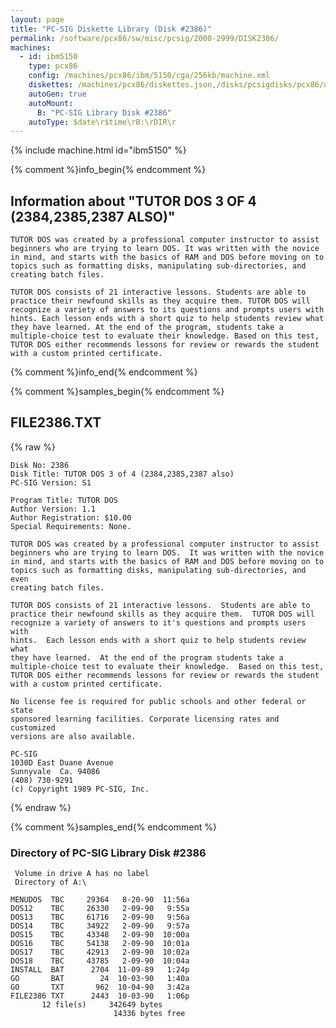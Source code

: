 ```yaml
---
layout: page
title: "PC-SIG Diskette Library (Disk #2386)"
permalink: /software/pcx86/sw/misc/pcsig/2000-2999/DISK2386/
machines:
  - id: ibm5150
    type: pcx86
    config: /machines/pcx86/ibm/5150/cga/256kb/machine.xml
    diskettes: /machines/pcx86/diskettes.json,/disks/pcsigdisks/pcx86/diskettes.json
    autoGen: true
    autoMount:
      B: "PC-SIG Library Disk #2386"
    autoType: $date\r$time\rB:\rDIR\r
---
```


{% include machine.html id="ibm5150" %}

{% comment %}info_begin{% endcomment %}

## Information about "TUTOR DOS 3 OF 4 (2384,2385,2387 ALSO)"

    TUTOR DOS was created by a professional computer instructor to assist
    beginners who are trying to learn DOS. It was written with the novice
    in mind, and starts with the basics of RAM and DOS before moving on to
    topics such as formatting disks, manipulating sub-directories, and
    creating batch files.
    
    TUTOR DOS consists of 21 interactive lessons. Students are able to
    practice their newfound skills as they acquire them. TUTOR DOS will
    recognize a variety of answers to its questions and prompts users with
    hints. Each lesson ends with a short quiz to help students review what
    they have learned. At the end of the program, students take a
    multiple-choice test to evaluate their knowledge. Based on this test,
    TUTOR DOS either recommends lessons for review or rewards the student
    with a custom printed certificate.
{% comment %}info_end{% endcomment %}

{% comment %}samples_begin{% endcomment %}

## FILE2386.TXT

{% raw %}
```
Disk No: 2386                                                           
Disk Title: TUTOR DOS 3 of 4 (2384,2385,2387 also)                      
PC-SIG Version: S1                                                      
                                                                        
Program Title: TUTOR DOS                                                
Author Version: 1.1                                                     
Author Registration: $10.00                                             
Special Requirements: None.                                             
                                                                        
TUTOR DOS was created by a professional computer instructor to assist   
beginners who are trying to learn DOS.  It was written with the novice  
in mind, and starts with the basics of RAM and DOS before moving on to  
topics such as formatting disks, manipulating sub-directories, and even 
creating batch files.                                                   
                                                                        
TUTOR DOS consists of 21 interactive lessons.  Students are able to     
practice their newfound skills as they acquire them.  TUTOR DOS will    
recognize a variety of answers to it's questions and prompts users with 
hints.  Each lesson ends with a short quiz to help students review what 
they have learned.  At the end of the program students take a           
multiple-choice test to evaluate their knowledge.  Based on this test,  
TUTOR DOS either recommends lessons for review or rewards the student   
with a custom printed certificate.                                      
                                                                        
No license fee is required for public schools and other federal or state
sponsored learning facilities. Corporate licensing rates and customized 
versions are also available.                                            
                                                                        
PC-SIG                                                                  
1030D East Duane Avenue                                                 
Sunnyvale  Ca. 94086                                                    
(408) 730-9291                                                          
(c) Copyright 1989 PC-SIG, Inc.                                         
```
{% endraw %}

{% comment %}samples_end{% endcomment %}

### Directory of PC-SIG Library Disk #2386

     Volume in drive A has no label
     Directory of A:\

    MENUDOS  TBC     29364   8-20-90  11:56a
    DOS12    TBC     26330   2-09-90   9:55a
    DOS13    TBC     61716   2-09-90   9:56a
    DOS14    TBC     34922   2-09-90   9:57a
    DOS15    TBC     43348   2-09-90  10:00a
    DOS16    TBC     54138   2-09-90  10:01a
    DOS17    TBC     42913   2-09-90  10:02a
    DOS18    TBC     43785   2-09-90  10:04a
    INSTALL  BAT      2704  11-09-89   1:24p
    GO       BAT        24  10-03-90   1:40a
    GO       TXT       962  10-04-90   3:42a
    FILE2386 TXT      2443  10-03-90   1:06p
           12 file(s)     342649 bytes
                           14336 bytes free
